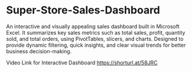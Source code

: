 # Super-Store-Sales-Dashboard
An interactive and visually appealing sales dashboard built in Microsoft Excel. It summarizes key sales metrics such as total sales, profit, quantity sold, and total orders, using PivotTables, slicers, and charts. Designed to provide dynamic filtering, quick insights, and clear visual trends for better business decision-making.

Video Link for Interactive Dashboard
https://shorturl.at/58JRC
